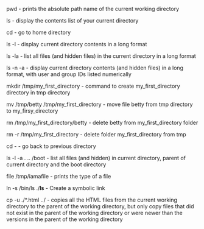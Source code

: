 
pwd - prints the absolute path name of the current working directory

ls - display the contents list of your current directory

cd - go to home directory

ls -l - display current directory contents in a long format

ls -la - list all files (and hidden files) in the current directory in a long format

ls -n -a - display current directory contents (and hidden files) in a long format, with user and group IDs listed numerically

mkdir /tmp/my_first_directory - command to create my_first_directory directory in tmp directory

mv /tmp/betty /tmp/my_first_directory - move file betty from tmp directory to my_firsy_directory

rm /tmp/my_first_directory/betty - delete betty from my_first_directory folder

rm -r /tmp/my_first_directory - delete folder my_first_directory from tmp

cd - - go back to previous directory

ls -l -a . .. /boot - list all files (and hidden) in current directory, parent of current directory and the boot directory

file /tmp/iamafile - prints the type of a file

ln -s /bin/ls ./__ls__ - Create a symbolic link

cp -u ./*.html ../ - copies all the HTML files from the current working directory to the parent of the working directory, but only copy files that did not exist in the parent of the working directory or were newer than the versions in the parent of the working directory

